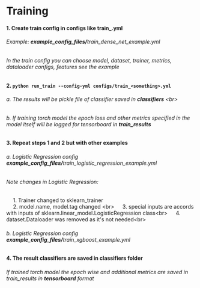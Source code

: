 # Training


#### 1. Create train config in **configs** like train_<something>.yml
###### Example: **example_config_files/**_train_dense_net_example.yml_
###### In the train config you can choose model, dataset, trainer, metrics, dataloader configs, features see the example

#### 2. `python run_train --config-yml configs/train_<something>.yml`
###### a. The results will be pickle file of classifier saved in **classifiers** <br\>
###### b. If training torch model the epoch loss and other metrics specified in the model itself will be logged for tensorboard in **train_results**

#### 3. Repeat steps 1 and 2 but with other examples
###### a. Logistic Regression config **example_config_files/**_train_logistic_regression_example.yml_
###### Note changes in Logistic Regression:
&emsp; 1. Trainer changed to sklearn_trainer <br />
&emsp; 2. model.name, model.tag changed <br\>
&emsp; 3. special inputs are accords with inputs of sklearn.linear_model.LogisticRegression class<br\>
&emsp; 4. dataset.Dataloader was removed as it's not needed<br\>
###### b. Logistic Regression config **example_config_files/**_train_xgboost_example.yml_

#### 4. The result classifiers are saved in classifiers folder
###### If trained torch model the epoch wise and additional metrics are saved in train_results in **tensorboard** format






